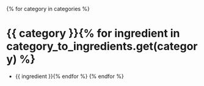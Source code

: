 {% for category in categories %}
# {{ category }}{% for ingredient in category_to_ingredients.get(category) %}

- {{ ingredient }}{% endfor %}
{% endfor %}